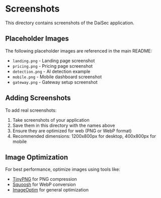 # Screenshots

This directory contains screenshots of the DaiSec application.

## Placeholder Images

The following placeholder images are referenced in the main README:

- `landing.png` - Landing page screenshot
- `pricing.png` - Pricing page screenshot  
- `detection.png` - AI detection example
- `mobile.png` - Mobile dashboard screenshot
- `gateway.png` - Gateway setup screenshot

## Adding Screenshots

To add real screenshots:

1. Take screenshots of your application
2. Save them in this directory with the names above
3. Ensure they are optimized for web (PNG or WebP format)
4. Recommended dimensions: 1200x800px for desktop, 400x800px for mobile

## Image Optimization

For best performance, optimize images using tools like:
- [TinyPNG](https://tinypng.com/) for PNG compression
- [Squoosh](https://squoosh.app/) for WebP conversion
- [ImageOptim](https://imageoptim.com/) for general optimization
